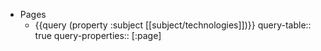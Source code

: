 - Pages
	- {{query (property :subject [[subject/technologies]])}}
	  query-table:: true
	  query-properties:: [:page]